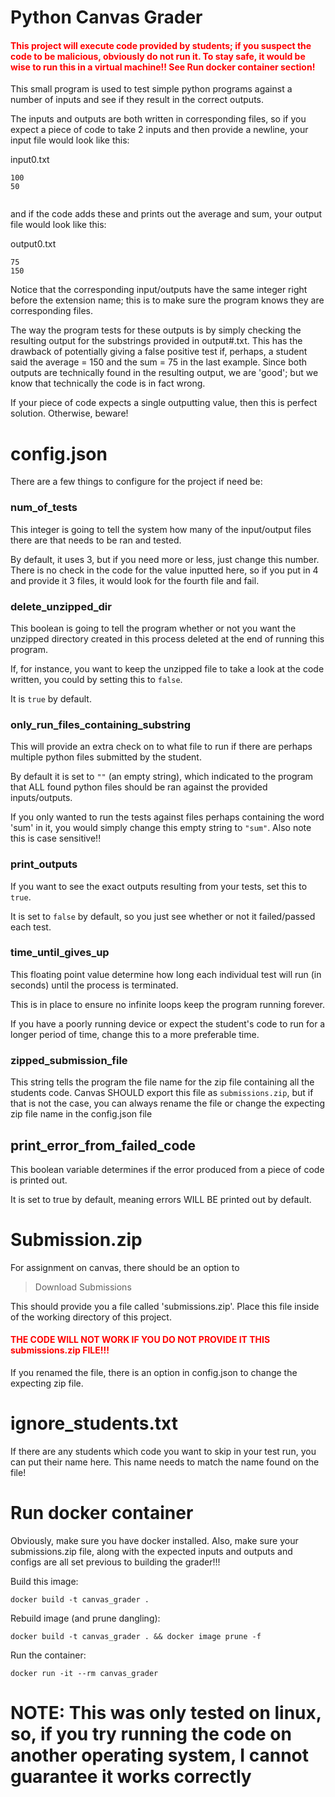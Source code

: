 # Python Canvas Grader

<h4 style="color:red">This project will execute code provided by students; if you suspect the code to be malicious, obviously do not run it. To stay safe, it would be wise to run this in a virtual machine!! See Run docker container section!</h4>

This small program is used to test simple python programs against a number of inputs and
see if they result in the correct outputs. 

The inputs and outputs are both written in corresponding files,
so if you expect a piece of code to take 2 inputs and then provide a newline,
your input file would look like this:

input0.txt
```
100
50


```

and if the code adds these and prints out the average and sum, your output file would look like this:

output0.txt
```
75
150
```

Notice that the corresponding input/outputs have the same integer right before the extension name;
this is to make sure the program knows they are corresponding files.

The way the program tests for these outputs is by simply checking the resulting output for the substrings
provided in output#.txt. This has the drawback of potentially giving a false positive test if, perhaps, 
a student said the average = 150 and the sum = 75 in the last example. Since both outputs are technically
found in the resulting output, we are 'good'; but we know that technically the code is in fact wrong.

If your piece of code expects a single outputting value, then this is perfect solution.
Otherwise, beware!

# config.json

There are a few things to configure for the project if need be:

### num_of_tests
This integer is going to tell the system how many of the input/output files there
are that needs to be ran and tested.

By default, it uses 3, but if you need more or less, just change this number.
There is no check in the code for the value inputted here, so
if you put in 4 and provide it 3 files, it would look for the fourth file and fail.

### delete_unzipped_dir

This boolean is going to tell the program whether or not you want the unzipped
directory created in this process deleted at the end of running this program.

If, for instance, you want to keep the unzipped file to take a look
at the code written, you could by setting this to `false`.

It is `true` by default.

### only_run_files_containing_substring

This will provide an extra check on to what file to run if there
are perhaps multiple python files submitted by the student.

By default it is set to `""` (an empty string), which 
indicated to the program that ALL found python files should be
ran against the provided inputs/outputs.

If you only wanted to run the tests against files perhaps containing
the word 'sum' in it, you would simply change this empty string to `"sum"`.
Also note this is case sensitive!!

### print_outputs
If you want to see the exact outputs resulting from your tests, set this to
`true`.

It is set to `false` by default, so you just see whether or not it failed/passed
each test.

### time_until_gives_up
This floating point value determine how long each individual test will run (in seconds) until the process is terminated.

This is in place to ensure no infinite loops keep the program running forever.

If you have a poorly running device or expect the student's code to run for a longer period of time, change this to a more preferable time.

### zipped_submission_file

This string tells the program the file name for the zip file containing all the students code.
Canvas SHOULD export this file as `submissions.zip`, but if that is not the case, you can always rename the
file or change the expecting zip file name in the config.json file


## print_error_from_failed_code

This boolean variable determines if the error produced from a piece of code is printed out.

It is set to true by default, meaning errors WILL BE printed out by default.

# Submission.zip

For assignment on canvas, there should be an option to 
> Download Submissions

This should provide you a file called 'submissions.zip'.
Place this file inside of the working directory of this project.
<h4 style="color:red">THE CODE WILL NOT WORK IF YOU DO NOT PROVIDE IT THIS submissions.zip FILE!!!</h4>

If you renamed the file, there is an option in config.json to change the expecting zip file.

# ignore_students.txt

If there are any students which code you want to skip in your test run, you
can put their name here. This name needs to match the name found on the file!

# Run docker container

Obviously, make sure you have docker installed.
Also, make sure your submissions.zip file, along with the expected inputs and outputs and configs are all set previous
to building the grader!!!

Build this image:
```
docker build -t canvas_grader .
```


Rebuild image (and prune dangling):
```
docker build -t canvas_grader . && docker image prune -f
```


Run the container:
```
docker run -it --rm canvas_grader
```

# NOTE: This was only tested on linux, so, if you try running the code on another operating system, I cannot guarantee it works correctly